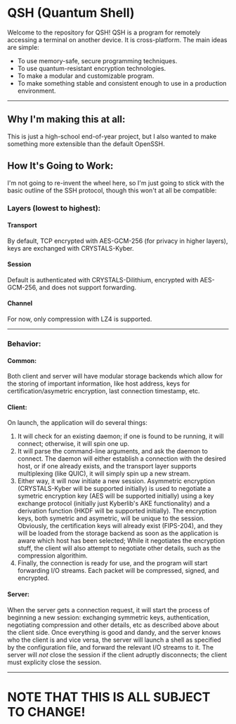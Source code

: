 # QSH (Quantum Shell)
Welcome to the repository for QSH! QSH is a program for remotely accessing a terminal on another device. It is cross-platform. The main ideas are simple:
* To use memory-safe, secure programming techniques.
* To use quantum-resistant encryption technologies.
* To make a modular and customizable program.
* To make something stable and consistent enough to use in a production environment.
---
## Why I'm making this at all:
This is just a high-school end-of-year project, but I also wanted to make something more extensible than the default OpenSSH.
## How It's Going to Work:
I'm not going to re-invent the wheel here, so I'm just going to stick with the basic outline of the SSH protocol, though this won't at all be compatible:
### Layers (lowest to highest):
#### Transport
By default, TCP encrypted with AES-GCM-256 (for privacy in higher layers), keys are exchanged with CRYSTALS-Kyber.
#### Session
Default is authenticated with CRYSTALS-Dilithium, encrypted with AES-GCM-256, and does not support forwarding. 
#### Channel
For now, only compression with LZ4 is supported.

---
### Behavior:
#### Common:
Both client and server will have modular storage backends which allow for the storing of important information, like host address, keys for certification/asymetric encryption, last connection timestamp, etc.
#### Client:
On launch, the application will do several things:
1. It will check for an existing daemon; if one is found to be running, it will connect; otherwise, it will spin one up.
2. It will parse the command-line arguments, and ask the daemon to connect. The daemon will either establish a connection with the desired host, or if one already exists, and the transport layer supports multiplexing (like QUIC), it will simply spin up a new    stream.
3. Either way, it will now initiate a new session. Asymmetric encryption (CRYSTALS-Kyber will be supported initially) is used to negotiate a symetric encryption key (AES will be supported initially) using a key exchange protocol (initially just Kyberlib's AKE    functionality) and a derivation function (HKDF will be supported initially). The encryption keys, both symetric and asymetric, will be unique to the session. Obviously, the certification keys will already exist (FIPS-204), and they will be loaded from the    storage backend as soon as the application is aware which host has been selected; While it negotiates the encryption stuff, the client will also attempt to negotiate other details, such as the compression algorithim.
4. Finally, the connection is ready for use, and the program will start forwarding I/O streams. Each packet will be compressed, signed, and encrypted.
#### Server:
When the server gets a connection request, it will start the process of beginning a new session: exchanging symmetric keys, authentication, negotiating compression and other details, etc as described above about the client side. Once everything is good and dandy, and the server knows who the client is and vice versa, the server will launch a shell as specified by the configuration file, and forward the relevant I/O streams to it. The server will _not_ close the session if the client adruptly disconnects; the client must explicity close the session.

---
# NOTE THAT THIS IS ALL SUBJECT TO CHANGE!
